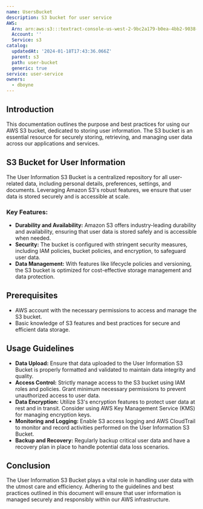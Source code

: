 ```yaml
---
name: UsersBucket
description: S3 bucket for user service
AWS:
  Arn: arn:aws:s3:::textract-console-us-west-2-9bc2a179-b0ea-4bb2-9038-dd15e06a3c39
  Account: ''
  Service: s3
catalog:
  updatedAt: '2024-01-18T17:43:36.066Z'
  parent: s3
  path: user-bucket
  generic: true
service: user-service
owners:
  - dboyne
---
```



## Introduction

This documentation outlines the purpose and best practices for using our AWS S3 bucket, dedicated to storing user information. The S3 bucket is an essential resource for securely storing, retrieving, and managing user data across our applications and services.

## S3 Bucket for User Information

The User Information S3 Bucket is a centralized repository for all user-related data, including personal details, preferences, settings, and documents. Leveraging Amazon S3's robust features, we ensure that user data is stored securely and is accessible at scale.

### Key Features:
- **Durability and Availability:** Amazon S3 offers industry-leading durability and availability, ensuring that user data is stored safely and is accessible when needed.
- **Security:** The bucket is configured with stringent security measures, including IAM policies, bucket policies, and encryption, to safeguard user data.
- **Data Management:** With features like lifecycle policies and versioning, the S3 bucket is optimized for cost-effective storage management and data protection.

## Prerequisites

- AWS account with the necessary permissions to access and manage the S3 bucket.
- Basic knowledge of S3 features and best practices for secure and efficient data storage.

## Usage Guidelines

- **Data Upload:** Ensure that data uploaded to the User Information S3 Bucket is properly formatted and validated to maintain data integrity and quality.
- **Access Control:** Strictly manage access to the S3 bucket using IAM roles and policies. Grant minimum necessary permissions to prevent unauthorized access to user data.
- **Data Encryption:** Utilize S3's encryption features to protect user data at rest and in transit. Consider using AWS Key Management Service (KMS) for managing encryption keys.
- **Monitoring and Logging:** Enable S3 access logging and AWS CloudTrail to monitor and record activities performed on the User Information S3 Bucket.
- **Backup and Recovery:** Regularly backup critical user data and have a recovery plan in place to handle potential data loss scenarios.

## Conclusion

The User Information S3 Bucket plays a vital role in handling user data with the utmost care and efficiency. Adhering to the guidelines and best practices outlined in this document will ensure that user information is managed securely and responsibly within our AWS infrastructure.

    